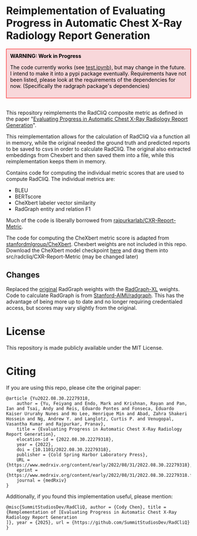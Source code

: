 # Reimplementation of Evaluating Progress in Automatic Chest X-Ray Radiology Report Generation


<div style="color: black; border: 1px solid red; padding: 10px; background-color: #f8d7da;">
  <strong>WARNING: Work in Progress</strong>
  <p> The code currently works (see <a href="https://github.com/SummitStudiosDev/RadCliQ/blob/main/test.ipynb">test.ipynb</a>), but may change in the future. <br> I intend to make it into a pypi package eventually. Requirements have not been listed, please look at the requirements of the dependencies for now. (Specifically the radgraph package's dependencies)</p>
</div>
<br>


This repository reimplements the RadCliQ composite metric as defined in the paper "[Evaluating Progress in Automatic Chest 
X-Ray Radiology Report Generation](https://www.medrxiv.org/content/10.1101/2022.08.30.22279318v1)".

This reimplementation allows for the calculation of RadCliQ via a function all in memory, while the original needed the ground truth and predicted reports to be saved to csvs in order to calculate RadCliQ. The original also extracted embeddings from Chexbert and then saved them into a file, while this reimplementation keeps them in memory.

Contains code for computing the individual metric scores that are used to compute RadCliQ. The individual metrics are:
* BLEU
* BERTscore
* CheXbert labeler vector similarity
* RadGraph entity and relation F1

Much of the code is liberally borrowed from [rajpurkarlab/CXR-Report-Metric](https://github.com/rajpurkarlab/CXR-Report-Metric/).

The code for computing the CheXbert metric score is adapted from
[stanfordmlgroup/CheXbert](https://github.com/stanfordmlgroup/CheXbert).
Chexbert weights are not included in this repo. Download the
CheXbert model checkpoint [here](https://stanfordmedicine.box.com/s/c3stck6w6dol3h36grdc97xoydzxd7w9) and drag them into src/radcliq/CXR-Report-Metric (may be changed later)

## Changes
Replaced the [original](https://physionet.org/content/radgraph/1.0.0/) RadGraph weights with the [RadGraph-XL](https://aclanthology.org/2024.findings-acl.765/) weights. Code to calculate RadGraph is from [Stanford-AIMI/radgraph](https://github.com/Stanford-AIMI/radgraph). This has the advantage of being more up to date and no longer requiring credentialed access, but scores may vary slightly from the original. 


<a name="license"></a>

# License
This repository is made publicly available under the MIT License.

<a name="citing"></a>

# Citing
If you are using this repo, please cite the original paper:
```
@article {Yu2022.08.30.22279318,
	author = {Yu, Feiyang and Endo, Mark and Krishnan, Rayan and Pan, Ian and Tsai, Andy and Reis, Eduardo Pontes and Fonseca, Eduardo Kaiser Ururahy Nunes and Ho Lee, Henrique Min and Abad, Zahra Shakeri Hossein and Ng, Andrew Y. and Langlotz, Curtis P. and Venugopal, Vasantha Kumar and Rajpurkar, Pranav},
	title = {Evaluating Progress in Automatic Chest X-Ray Radiology Report Generation},
	elocation-id = {2022.08.30.22279318},
	year = {2022},
	doi = {10.1101/2022.08.30.22279318},
	publisher = {Cold Spring Harbor Laboratory Press},
	URL = {https://www.medrxiv.org/content/early/2022/08/31/2022.08.30.22279318},
	eprint = {https://www.medrxiv.org/content/early/2022/08/31/2022.08.30.22279318.full.pdf},
	journal = {medRxiv}
}
```

Additionally, if you found this implementation useful, please mention:
```
@misc{SummitStudiosDev/RadCliQ, author = {Cody Chen}, title = {Remplementation of [Evaluating Progress in Automatic Chest X-Ray Radiology Report Generation
]}, year = {2025}, url = {https://github.com/SummitStudiosDev/RadCliQ} }
```